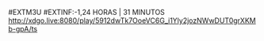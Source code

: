 #EXTM3U
#EXTINF:-1,24 HORAS | 31 MINUTOS
http://xdgo.live:8080/play/5912dwTk7OoeVC6G_i1Yly2jozNWwDUT0grXKMb-gpA/ts
